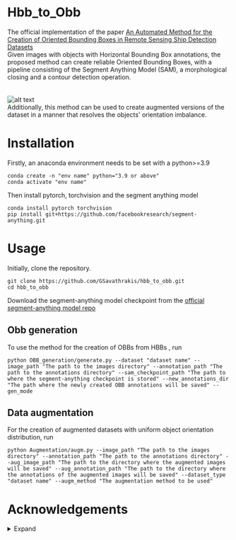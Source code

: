 # Hbb_to_Obb
The official implementation of the paper [An Automated Method for the Creation of Oriented Bounding Boxes in Remote Sensing Ship Detection Datasets](https://openaccess.thecvf.com/content/WACV2024W/MaCVi/html/Savathrakis_An_Automated_Method_for_the_Creation_of_Oriented_Bounding_Boxes_WACVW_2024_paper.html)\
Given images with objects with Horizontal Bounding Box annotations, the proposed method can create reliable Oriented Bounding Boxes, with a pipeline consisting of the Segment Anything Model (SAM), a morphological closing and a contour detection operation.\
\
\
![alt text](https://github.com/GSavathrakis/hbb_to_obb/blob/main/Figures/model_arch.png?raw=true)
\
Additionally, this method can be used to create augmented versions of the dataset in a manner that resolves the objects' orientation imbalance.
# Installation
Firstly, an anaconda environment needs to be set with a python>=3.9
```
conda create -n "env name" python="3.9 or above"
conda activate "env name"
```
Then install pytorch, torchvision and the segment anything model
```
conda install pytorch torchvision
pip install git+https://github.com/facebookresearch/segment-anything.git
```
# Usage
Initially, clone the repository.
```
git clone https://github.com/GSavathrakis/hbb_to_obb.git
cd hbb_to_obb
```
Download the segment-anything model checkpoint from the [official segment-anything model repo](https://github.com/facebookresearch/segment-anything)
## Obb generation
To use the method for the creation of OBBs from HBBs , run
```
python OBB_generation/generate.py --dataset "dataset name" --image_path "The path to the images directory" --annotation_path "The path to the annotations directory" --sam_checkpoint_path "The path to where the segment-anything checkpoint is stored" --new_annotations_dir "The path where the newly created OBB annotations will be saved" --gen_mode
```
## Data augmentation
For the creation of augmented datasets with uniform object orientation distribution, run
```
python Augmentation/augm.py --image_path "The path to the images directory" --annotation_path "The path to the annotations directory" --aug_image_path "The path to the directory where the augmented images will be saved" --aug_annotation_path "The path to the directory where the annotations of the augmented images will be saved" --dataset_type "dataset name" --augm_method "The augmentation method to be used"
```
# Acknowledgements
<details>
  <summary>Expand</summary>
  * [https://github.com/facebookresearch/segment-anything](https://github.com/facebookresearch/segment-anything)
  * [https://github.com/open-mmlab/mmrotate](https://github.com/open-mmlab/mmrotate)
</details>
